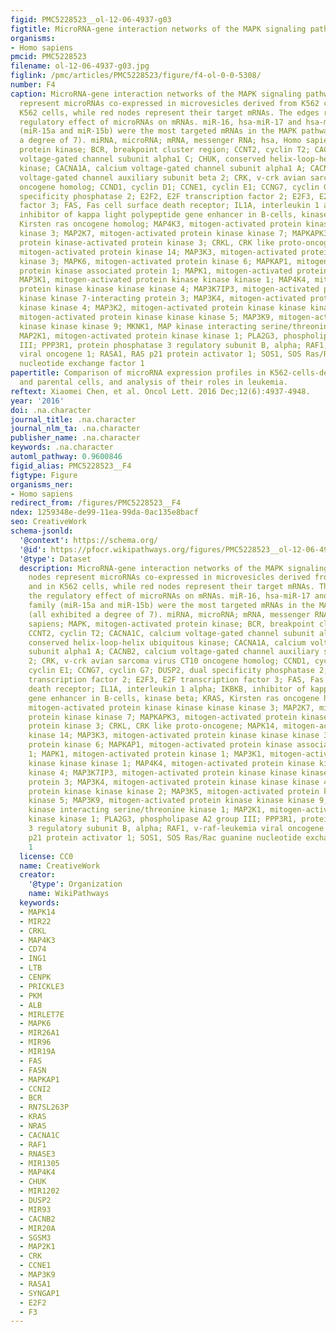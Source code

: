 ```yaml
---
figid: PMC5228523__ol-12-06-4937-g03
figtitle: MicroRNA-gene interaction networks of the MAPK signaling pathway
organisms:
- Homo sapiens
pmcid: PMC5228523
filename: ol-12-06-4937-g03.jpg
figlink: /pmc/articles/PMC5228523/figure/f4-ol-0-0-5308/
number: F4
caption: MicroRNA-gene interaction networks of the MAPK signaling pathway. Blue nodes
  represent microRNAs co-expressed in microvesicles derived from K562 cells and in
  K562 cells, while red nodes represent their target mRNAs. The edges represent the
  regulatory effect of microRNAs on mRNAs. miR-16, hsa-miR-17 and hsa-miR-15 family
  (miR-15a and miR-15b) were the most targeted mRNAs in the MAPK pathway (all exhibited
  a degree of 7). miRNA, microRNA; mRNA, messenger RNA; hsa, Homo sapiens; MAPK, mitogen-activated
  protein kinase; BCR, breakpoint cluster region; CCNT2, cyclin T2; CACNA1C, calcium
  voltage-gated channel subunit alpha1 C; CHUK, conserved helix-loop-helix ubiquitous
  kinase; CACNA1A, calcium voltage-gated channel subunit alpha1 A; CACNB2, calcium
  voltage-gated channel auxiliary subunit beta 2; CRK, v-crk avian sarcoma virus CT10
  oncogene homolog; CCND1, cyclin D1; CCNE1, cyclin E1; CCNG7, cyclin G7; DUSP2, dual
  specificity phosphatase 2; E2F2, E2F transcription factor 2; E2F3, E2F transcription
  factor 3; FAS, Fas cell surface death receptor; IL1A, interleukin 1 alpha; IKBKB,
  inhibitor of kappa light polypeptide gene enhancer in B-cells, kinase beta; KRAS,
  Kirsten ras oncogene homolog; MAP4K3, mitogen-activated protein kinase kinase kinase
  kinase 3; MAP2K7, mitogen-activated protein kinase kinase 7; MAPKAPK3, mitogen-activated
  protein kinase-activated protein kinase 3; CRKL, CRK like proto-oncogene; MAPK14,
  mitogen-activated protein kinase 14; MAP3K3, mitogen-activated protein kinase kinase
  kinase 3; MAPK6, mitogen-activated protein kinase 6; MAPKAP1, mitogen-activated
  protein kinase associated protein 1; MAPK1, mitogen-activated protein kinase 1;
  MAP3K1, mitogen-activated protein kinase kinase kinase 1; MAP4K4, mitogen-activated
  protein kinase kinase kinase kinase 4; MAP3K7IP3, mitogen-activated protein kinase
  kinase kinase 7-interacting protein 3; MAP3K4, mitogen-activated protein kinase
  kinase kinase 4; MAP3K2, mitogen-activated protein kinase kinase kinase 2; MAP3K5,
  mitogen-activated protein kinase kinase kinase 5; MAP3K9, mitogen-activated protein
  kinase kinase kinase 9; MKNK1, MAP kinase interacting serine/threonine kinase 1;
  MAP2K1, mitogen-activated protein kinase kinase 1; PLA2G3, phospholipase A2 group
  III; PPP3R1, protein phosphatase 3 regulatory subunit B, alpha; RAF1, v-raf-leukemia
  viral oncogene 1; RASA1, RAS p21 protein activator 1; SOS1, SOS Ras/Rac guanine
  nucleotide exchange factor 1
papertitle: Comparison of microRNA expression profiles in K562-cells-derived microvesicles
  and parental cells, and analysis of their roles in leukemia.
reftext: Xiaomei Chen, et al. Oncol Lett. 2016 Dec;12(6):4937-4948.
year: '2016'
doi: .na.character
journal_title: .na.character
journal_nlm_ta: .na.character
publisher_name: .na.character
keywords: .na.character
automl_pathway: 0.9600846
figid_alias: PMC5228523__F4
figtype: Figure
organisms_ner:
- Homo sapiens
redirect_from: /figures/PMC5228523__F4
ndex: 1259348e-de99-11ea-99da-0ac135e8bacf
seo: CreativeWork
schema-jsonld:
  '@context': https://schema.org/
  '@id': https://pfocr.wikipathways.org/figures/PMC5228523__ol-12-06-4937-g03.html
  '@type': Dataset
  description: MicroRNA-gene interaction networks of the MAPK signaling pathway. Blue
    nodes represent microRNAs co-expressed in microvesicles derived from K562 cells
    and in K562 cells, while red nodes represent their target mRNAs. The edges represent
    the regulatory effect of microRNAs on mRNAs. miR-16, hsa-miR-17 and hsa-miR-15
    family (miR-15a and miR-15b) were the most targeted mRNAs in the MAPK pathway
    (all exhibited a degree of 7). miRNA, microRNA; mRNA, messenger RNA; hsa, Homo
    sapiens; MAPK, mitogen-activated protein kinase; BCR, breakpoint cluster region;
    CCNT2, cyclin T2; CACNA1C, calcium voltage-gated channel subunit alpha1 C; CHUK,
    conserved helix-loop-helix ubiquitous kinase; CACNA1A, calcium voltage-gated channel
    subunit alpha1 A; CACNB2, calcium voltage-gated channel auxiliary subunit beta
    2; CRK, v-crk avian sarcoma virus CT10 oncogene homolog; CCND1, cyclin D1; CCNE1,
    cyclin E1; CCNG7, cyclin G7; DUSP2, dual specificity phosphatase 2; E2F2, E2F
    transcription factor 2; E2F3, E2F transcription factor 3; FAS, Fas cell surface
    death receptor; IL1A, interleukin 1 alpha; IKBKB, inhibitor of kappa light polypeptide
    gene enhancer in B-cells, kinase beta; KRAS, Kirsten ras oncogene homolog; MAP4K3,
    mitogen-activated protein kinase kinase kinase kinase 3; MAP2K7, mitogen-activated
    protein kinase kinase 7; MAPKAPK3, mitogen-activated protein kinase-activated
    protein kinase 3; CRKL, CRK like proto-oncogene; MAPK14, mitogen-activated protein
    kinase 14; MAP3K3, mitogen-activated protein kinase kinase kinase 3; MAPK6, mitogen-activated
    protein kinase 6; MAPKAP1, mitogen-activated protein kinase associated protein
    1; MAPK1, mitogen-activated protein kinase 1; MAP3K1, mitogen-activated protein
    kinase kinase kinase 1; MAP4K4, mitogen-activated protein kinase kinase kinase
    kinase 4; MAP3K7IP3, mitogen-activated protein kinase kinase kinase 7-interacting
    protein 3; MAP3K4, mitogen-activated protein kinase kinase kinase 4; MAP3K2, mitogen-activated
    protein kinase kinase kinase 2; MAP3K5, mitogen-activated protein kinase kinase
    kinase 5; MAP3K9, mitogen-activated protein kinase kinase kinase 9; MKNK1, MAP
    kinase interacting serine/threonine kinase 1; MAP2K1, mitogen-activated protein
    kinase kinase 1; PLA2G3, phospholipase A2 group III; PPP3R1, protein phosphatase
    3 regulatory subunit B, alpha; RAF1, v-raf-leukemia viral oncogene 1; RASA1, RAS
    p21 protein activator 1; SOS1, SOS Ras/Rac guanine nucleotide exchange factor
    1
  license: CC0
  name: CreativeWork
  creator:
    '@type': Organization
    name: WikiPathways
  keywords:
  - MAPK14
  - MIR22
  - CRKL
  - MAP4K3
  - CD74
  - ING1
  - LTB
  - CENPK
  - PRICKLE3
  - PKM
  - ALB
  - MIRLET7E
  - MAPK6
  - MIR26A1
  - MIR96
  - MIR19A
  - FAS
  - FASN
  - MAPKAP1
  - CCNI2
  - BCR
  - RN7SL263P
  - KRAS
  - NRAS
  - CACNA1C
  - RAF1
  - RNASE3
  - MIR1305
  - MAP4K4
  - CHUK
  - MIR1202
  - DUSP2
  - MIR93
  - CACNB2
  - MIR20A
  - SGSM3
  - MAP2K1
  - CRK
  - CCNE1
  - MAP3K9
  - RASA1
  - SYNGAP1
  - E2F2
  - F3
---
```

